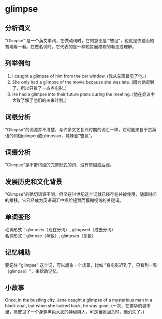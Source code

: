 # glimpse

## 分析词义

  

"Glimpse" 是一个英文单词，在做动词时，它的意思是 "瞥见"，也就是快速而短暂地看一看。在做名词时，它代表的是一种短暂而模糊的看法或理解。

  

## 列举例句

  

1.  I caught a glimpse of him from the car window. (我从车窗瞥见了他。)
2.  She only had a glimpse of the movie because she was late. (因为她迟到了，所以只看了一点点电影。)
3.  He had a glimpse into their future plans during the meeting. (他在会议中大致了解了他们的未来计划。)

  

## 词根分析

  

"Glimpse"的词源并不清楚，与许多文艺复兴时期的词汇一样，它可能来自于古英语的词根glimpen或glimpsian，意味着"瞥见"。

  

## 词缀分析

  

"Glimpse"是不带词缀的完整形式的词，没有前缀或后缀。

  

## 发展历史和文化背景

  

"Glimpse"的确切语源不明，但早在14世纪这个词就已经存在并被使用，随着时间的推移，它已经成为英语词汇中描绘短暂而模糊视线的关键词。

  

## 单词变形

  

动词形式：glimpses（现在分词）, glimpsed（过去分词）  
名词形式：glimpse（单数）, glimpses（复数）

  

## 记忆辅助

  

要记住 "glimpse" 这个词，可以想象一个场景，比如 "看电影迟到了，只看到一瞥（glimpse）"，来帮助记忆。

  

## 小故事

  

Once, in the bustling city, Jane caught a glimpse of a mysterious man in a black coat, but when she looked back, he was gone. (一次，在繁华的城市里，简瞥见了一个身穿黑色大衣的神秘男人，可是当她回头时，他消失了。)
